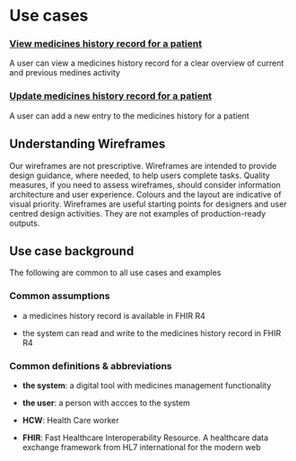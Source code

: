
# Use cases

### [View medicines history record for a patient](view-medicines-history/index.md)
A user can view a medicines history record for a clear overview of current and previous medines activity

### [Update medicines history record for a patient](update-medicines-history/index.md)
A user can add a new entry to the medicines history for a patient




## Understanding Wireframes
Our wireframes are not prescriptive. Wireframes are intended to provide design guidance, where needed, to help users complete tasks. Quality measures, if you need to assess wireframes, should consider information architecture and user experience.  Colours and the layout are indicative of visual priority. Wireframes are useful starting points for designers and user centred design activities. They are not examples of production-ready outputs.

## Use case background

The following are common to all use cases and examples

### Common assumptions

* a medicines history record is available in FHIR R4

* the system can read and write to the medicines history record in FHIR R4

  

### Common definitions & abbreviations

* **the system**: a digital tool with medicines management functionality
  
* **the user**: a person with accces to the system
  
* **HCW**: Health Care worker

* **FHIR**: Fast Healthcare Interoperability Resource. A healthcare data exchange framework from HL7 international for the modern web

  
